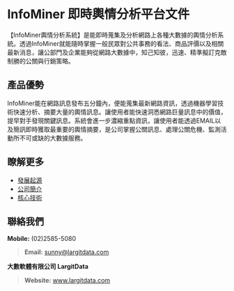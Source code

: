 # InfoMiner 即時輿情分析平台文件
  
【InfoMiner輿情分析系統】是能即時蒐集及分析網路上各種大數據的輿情分析系統。透過InfoMiner就能隨時掌握一般民眾對公共事務的看法、商品評價以及相關最新消息，讓公部門及企業能夠從網路大數據中，知己知彼，迅速、精準擬訂克敵制勝的公關與行銷策略。

## 產品優勢

InfoMiner能在網路訊息發布五分鐘內，便能蒐集最新網路資訊，透過機器學習技術快速分析、摘要大量的輿情訊息。讓使用者能快速洞悉網路巨量訊息中的價值，提早對手發現關鍵訊息。系統會進一步濃縮重點資訊，讓使用者能透過EMAIL以及簡訊即時獲取最重要的輿情摘要，是公司掌握公關訊息、處理公關危機、監測活動所不可或缺的大數據服務。

## 瞭解更多

* [發展起源](./origin.md)
* [公司簡介](./company-profile.md)
* [核心技術](./core-technology.md)

## 聯絡我們

**Mobile:** (02)2585-5080  
> **Email:** <sunny@largitdata.com>

**大數軟體有限公司 LargitData**

> **Website:** www.largitdata.com




